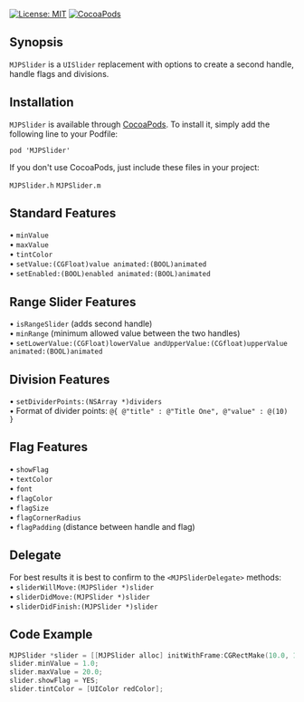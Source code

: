 [![License: MIT](https://img.shields.io/badge/license-MIT-red.svg?style=flat)](https://github.com/fastred/MJPSlider/blob/master/LICENSE)
[![CocoaPods](https://img.shields.io/cocoapods/v/MJPSlider.svg?style=flat)](https://github.com/fastred/MJPSlider)

## Synopsis

`MJPSlider` is a `UISlider` replacement with options to create a second handle, handle flags and divisions.


## Installation
 
 `MJPSlider` is available through [CocoaPods](http://cocoapods.org). To install it, simply add the following line to your Podfile:
 
 `pod 'MJPSlider'`
 
 If you don't use CocoaPods, just include these files in your project:

`MJPSlider.h`
`MJPSlider.m`


## Standard Features
• `minValue`<br>
• `maxValue`<br>
• `tintColor`<br>
• `setValue:(CGFloat)value animated:(BOOL)animated`<br>
• `setEnabled:(BOOL)enabled animated:(BOOL)animated`

## Range Slider Features
• `isRangeSlider` (adds second handle)<br>
• `minRange` (minimum allowed value between the two handles)<br>
• `setLowerValue:(CGFloat)lowerValue andUpperValue:(CGfloat)upperValue animated:(BOOL)animated`

## Division Features
• `setDividerPoints:(NSArray *)dividers`<br>
• Format of divider points: `@{ @"title" : @"Title One", @"value" : @(10) }`

## Flag Features
• `showFlag`<br>
• `textColor`<br>
• `font`<br>
• `flagColor`<br>
• `flagSize`<br>
• `flagCornerRadius`<br>
• `flagPadding` (distance between handle and flag)

## Delegate
For best results it is best to confirm to the `<MJPSliderDelegate>` methods:<br>
• `sliderWillMove:(MJPSlider *)slider`<br>
• `sliderDidMove:(MJPSlider *)slider`<br>
• `sliderDidFinish:(MJPSlider *)slider`

## Code Example
```objective-c
MJPSlider *slider = [[MJPSlider alloc] initWithFrame:CGRectMake(10.0, 10.0, 300.0, 40.0)];
slider.minValue = 1.0;
slider.maxValue = 20.0;
slider.showFlag = YES;
slider.tintColor = [UIColor redColor];
```


